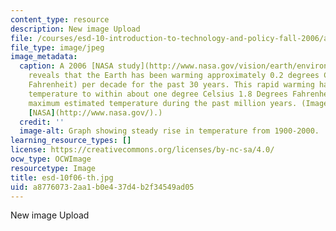 ```yaml
---
content_type: resource
description: New image Upload
file: /courses/esd-10-introduction-to-technology-and-policy-fall-2006/a87760732aa1b0e437d4b2f34549ad05_esd-10f06-th.jpg
file_type: image/jpeg
image_metadata:
  caption: A 2006 [NASA study](http://www.nasa.gov/vision/earth/environment/world_warmth.html)
    reveals that the Earth has been warming approximately 0.2 degrees Celsius (.36
    Fahrenheit) per decade for the past 30 years. This rapid warming has brought global
    temperature to within about one degree Celsius 1.8 Degrees Fahrenheit) of the
    maximum estimated temperature during the past million years. (Image courtesy of
    [NASA](http://www.nasa.gov/).)
  credit: ''
  image-alt: Graph showing steady rise in temperature from 1900-2000.
learning_resource_types: []
license: https://creativecommons.org/licenses/by-nc-sa/4.0/
ocw_type: OCWImage
resourcetype: Image
title: esd-10f06-th.jpg
uid: a8776073-2aa1-b0e4-37d4-b2f34549ad05
---
```

New image Upload